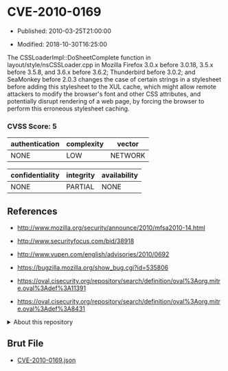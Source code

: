 # CVE-2010-0169

- Published: 2010-03-25T21:00:00

- Modified: 2018-10-30T16:25:00

The CSSLoaderImpl::DoSheetComplete function in layout/style/nsCSSLoader.cpp in Mozilla Firefox 3.0.x before 3.0.18, 3.5.x before 3.5.8, and 3.6.x before 3.6.2; Thunderbird before 3.0.2; and SeaMonkey before 2.0.3 changes the case of certain strings in a stylesheet before adding this stylesheet to the XUL cache, which might allow remote attackers to modify the browser's font and other CSS attributes, and potentially disrupt rendering of a web page, by forcing the browser to perform this erroneous stylesheet caching.

### CVSS Score: **5**

| authentication | complexity | vector |
| --- | --- | --- |
| NONE | LOW | NETWORK |

| confidentiality | integrity | availability |
| --- | --- | --- |
| NONE | PARTIAL | NONE |

## References

* http://www.mozilla.org/security/announce/2010/mfsa2010-14.html

* http://www.securityfocus.com/bid/38918

* http://www.vupen.com/english/advisories/2010/0692

* https://bugzilla.mozilla.org/show_bug.cgi?id=535806

* https://oval.cisecurity.org/repository/search/definition/oval%3Aorg.mitre.oval%3Adef%3A11391

* https://oval.cisecurity.org/repository/search/definition/oval%3Aorg.mitre.oval%3Adef%3A8431

<details>
<summary>About this repository</summary> 

  This repository is part of the project [Live Hack CVE](https://github.com/Live-Hack-CVE). Main website can be found [www.live-hack.org](https://www.live-hack.org) 
  
  Made by [Sn0wAlice](https://github.com/Sn0wAlice) for the people that care about security and need to have a feed of the latest CVEs. Hope you enjoy it, don't forget to star the repo and follow me on [Twitter](https://twitter.com/Sn0wAlice) and [Github](https://github.com/Sn0wAlice). And that is my [personnal website](https://www.alice-snow.me/)

  - [Home Page](https://github.com/Live-Hack-CVE)
  - [Framework](https://github.com/Live-Hack-CVE/cve-framework)
  - [CVE database](https://github.com/Live-Hack-CVE/full_database)
  - [Changelog](https://github.com/Live-Hack-CVE/Changelog)
</details>

## Brut File

* [CVE-2010-0169.json](https://raw.githubusercontent.com/Live-Hack-CVE/full_database/main/cves/2010/CVE-2010-0169.json)


